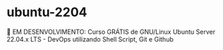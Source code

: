 # ubuntu-2204
:large_blue_circle: EM DESENVOLVIMENTO: Curso GRÁTIS de GNU/Linux Ubuntu Server 22.04.x LTS - DevOps utilizando Shell Script, Git e Github
